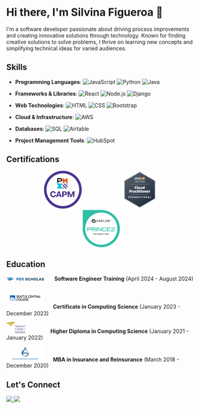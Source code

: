 # Hi there, I'm Silvina Figueroa 👋

I'm a software developer passionate about driving process improvements and creating innovative solutions through technology. Known for finding creative solutions to solve problems, I thrive on learning new concepts and simplifying technical ideas for varied audiences.

## Skills
- **Programming Languages**:
  ![JavaScript](https://img.shields.io/badge/-JavaScript-333333?style=flat&logo=javascript)
  ![Python](https://img.shields.io/badge/-Python-333333?style=flat&logo=python)
  ![Java](https://img.shields.io/badge/-Java-333333?style=flat&logo=java)

- **Frameworks & Libraries**:
  ![React](https://img.shields.io/badge/-React-333333?style=flat&logo=react)
  ![Node.js](https://img.shields.io/badge/-Node.js-333333?style=flat&logo=node.js)
  ![Django](https://img.shields.io/badge/-Django-333333?style=flat&logo=django)

- **Web Technologies**:
  ![HTML](https://img.shields.io/badge/-HTML-333333?style=flat&logo=html5)
  ![CSS](https://img.shields.io/badge/-CSS-333333?style=flat&logo=css3)
  ![Bootstrap](https://img.shields.io/badge/-Bootstrap-333333?style=flat&logo=bootstrap)

- **Cloud & Infrastructure**:
  ![AWS](https://img.shields.io/badge/-AWS-333333?style=flat&logo=amazon-aws)

- **Databases**:
  ![SQL](https://img.shields.io/badge/-SQL-333333?style=flat&logo=postgresql)
  ![Airtable](https://img.shields.io/badge/-Airtable-333333?style=flat&logo=airtable)

- **Project Management Tools**:
  ![HubSpot](https://img.shields.io/badge/-HubSpot-333333?style=flat&logo=hubspot)

## Certifications
<p align="center">
  <img src="pmi-capm.png" alt="CAPM" width="100" style="margin: 0 50px;" />
  <img src="AWS.png" alt="AWS Certified Cloud Practitioner" width="100" style="margin: 0 50px;" />
  <img src="PRINCE-2-badge.png" alt="PRINCE2" width="100" style="margin: 0 50px;" />
</p>

## Education
<p><img src="perscholas-logo.svg" alt="Per Scholas" width="100" />&nbsp;&nbsp;&nbsp;&nbsp;&nbsp;&nbsp;&nbsp;<b>Software Engineer Training</b> (April 2024 - August 2024)</p>
<p><img src="SeattleCentral.png" alt="Seattle Central College" width="100" />&nbsp;&nbsp;&nbsp;&nbsp;&nbsp;&nbsp;<b>Certificate in Computing Science</b> (January 2023 - December 2023) </p>
<p><img src="NCI-Logo.svg" alt="National College of Ireland" width="50" />&nbsp;&nbsp;&nbsp;&nbsp;&nbsp;&nbsp;&nbsp;&nbsp;&nbsp;&nbsp;&nbsp;&nbsp;&nbsp;&nbsp;&nbsp;&nbsp;&nbsp;<b>Higher Diploma in Computing Science</b> (January 2021 - January 2022) </p>
<p><img src="funenseg-logo.png" alt="National Insurance School" width="100" />&nbsp;&nbsp;&nbsp;&nbsp;&nbsp;&nbsp;<b>MBA in Insurance and Reinsurance</b> (March 2018 - December 2020) </p>

## Let's Connect
<p>
  <a href="https://www.linkedin.com/in/silvinasfigueroa" target="_blank">
    <img src="https://img.shields.io/badge/-LinkedIn-0077B5?style=flat&logo=linkedin&logoColor=white" width="80" />
  </a>
  <a href="mailto:silvina.sfigueroa@gmail.com">
    <img src="https://img.shields.io/badge/-Email-D14836?style=flat&logo=gmail&logoColor=white" width="65" />
  </a>
</p>
